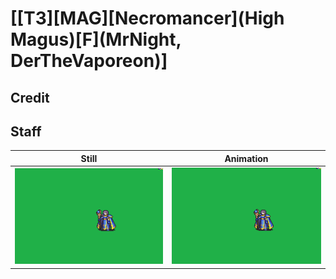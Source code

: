 # [\[T3\]\[MAG\]\[Necromancer\]\(High Magus\)\[F\]\(MrNight, DerTheVaporeon\)]

## Credit


	
## Staff

| Still | Animation |
| :---: | :-------: |
| ![Staff still](./Staff_000.png) | ![Staff animation](./Staff.gif) |
